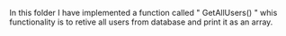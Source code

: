 In this folder I have implemented a function called " GetAllUsers() " whis functionality is to retive all users from database and print it as an array.
